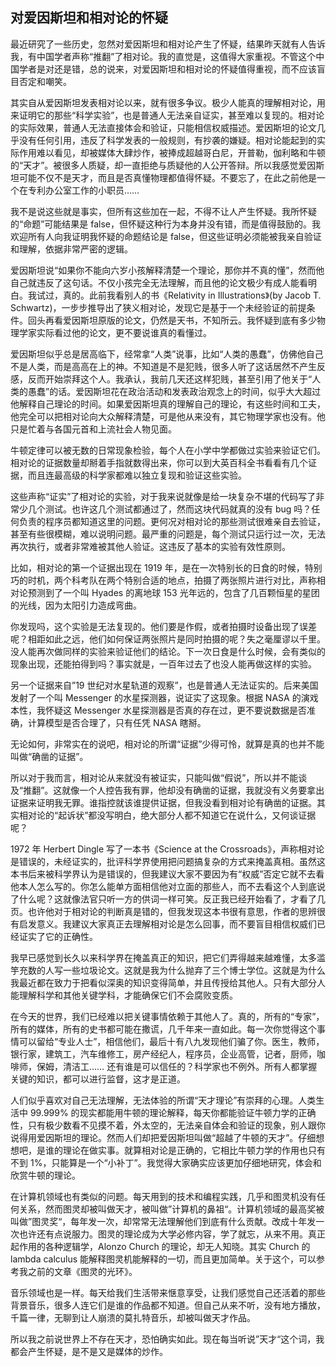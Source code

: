 <div class="inner">
<h2>对爱因斯坦和相对论的怀疑</h2>
<p>最近研究了一些历史，忽然对爱因斯坦和相对论产生了怀疑，结果昨天就有人告诉我，有中国学者声称“推翻”了相对论。我的直觉是，这值得大家重视。不管这个中国学者是对还是错，总的说来，对爱因斯坦和相对论的怀疑值得重视，而不应该盲目否定和嘲笑。</p>
<p>其实自从爱因斯坦发表相对论以来，就有很多争议。极少人能真的理解相对论，用来证明它的那些“科学实验”，也是普通人无法亲自证实，甚至难以复现的。相对论的实际效果，普通人无法直接体会和验证，只能相信权威描述。爱因斯坦的论文几乎没有任何引用，违反了科学发表的一般规则，有抄袭的嫌疑。相对论能起到的实际作用难以看见，却被媒体大肆炒作，被捧成超越哥白尼，开普勒，伽利略和牛顿的“天才”。被很多人质疑，却一直拒绝与质疑他的人公开答辩。所以我感觉爱因斯坦可能不仅不是天才，而且是否真懂物理都值得怀疑。不要忘了，在此之前他是一个在专利办公室工作的小职员……</p>
<p>我不是说这些就是事实，但所有这些加在一起，不得不让人产生怀疑。我所怀疑的“命题”可能结果是 false，但怀疑这种行为本身并没有错，而是值得鼓励的。我欢迎所有人向我证明我怀疑的命题结论是 false，但这些证明必须能被我亲自验证和理解，依据非常严密的逻辑。</p>
<p>爱因斯坦说“如果你不能向六岁小孩解释清楚一个理论，那你并不真的懂”，然而他自己就违反了这句话。不仅小孩完全无法理解，而且他的论文极少有成人能看明白。我试过，真的。此前我看别人的书《Relativity in Illustrations》(by Jacob T. Schwartz)，一步步推导出了狭义相对论，发现它是基于一个未经验证的前提条件。回头再看爱因斯坦原版的论文，仍然是天书，不知所云。我怀疑到底有多少物理学家实际看过他的论文，更不要说谁真的看懂过。</p>
<p>爱因斯坦似乎总是居高临下，经常拿“人类”说事，比如“人类的愚蠢”，仿佛他自己不是人类，而是高高在上的神。不知道是不是犯贱，很多人听了这话居然不产生反感，反而开始崇拜这个人。我承认，我前几天还这样犯贱，甚至引用了他关于“人类的愚蠢”的话。爱因斯坦花在政治活动和发表政治观念上的时间，似乎大大超过他解释自己理论的时间。如果爱因斯坦真的理解自己的理论，有这些时间和工夫，他完全可以把相对论向大众解释清楚，可是他从来没有，其它物理学家也没有。他只是忙着与各国元首和上流社会人物见面。</p>
<p>牛顿定律可以被无数的日常现象检验，每个人在小学中学都做过实验来验证它们。相对论的证据数量却掰着手指就数得出来，你可以到大英百科全书看看有几个证据，而且连最高级的科学家都难以独立复现和验证这些实验。</p>
<p>这些声称“证实”了相对论的实验，对于我来说就像是给一块复杂不堪的代码写了非常少几个测试。也许这几个测试都通过了，然而这块代码就真的没有 bug 吗？任何负责的程序员都知道这里的问题。更何况对相对论的那些测试很难亲自去验证，甚至有些很模糊，难以说明问题。最严重的问题是，每个测试只运行过一次，无法再次执行，或者非常难被其他人验证。这违反了基本的实验有效性原则。</p>
<p>比如，相对论的第一个证据出现在 1919 年，是在一次特别长的日食的时候，特别巧的时机，两个科考队在两个特别合适的地点，拍摄了两张照片进行对比，声称相对论预测到了一个叫 Hyades 的离地球 153 光年远的，包含了几百颗恒星的星团的光线，因为太阳引力造成弯曲。</p>
<p>你发现吗，这个实验是无法复现的。他们要是作假，或者拍摄时设备出现了误差呢？相距如此之远，他们如何保证两张照片是同时拍摄的呢？失之毫厘谬以千里。没人能再次做同样的实验来验证他们的结论。下一次日食是什么时候，会有类似的现象出现，还能拍得到吗？事实就是，一百年过去了也没人能再做这样的实验。</p>
<p>另一个证据来自”19 世纪对水星轨道的观察”，也是普通人无法证实的。后来美国发射了一个叫 Messenger 的水星探测器，说证实了这现象。根据 NASA 的演戏本性，我怀疑这 Messenger 水星探测器是否真的存在过，更不要说数据是否准确，计算模型是否合理了，只有任凭 NASA 瞎掰。</p>
<p>无论如何，非常实在的说吧，相对论的所谓“证据”少得可怜，就算是真的也并不能叫做“确凿的证据”。</p>
<p>所以对于我而言，相对论从来就没有被证实，只能叫做“假说”，所以并不能谈及“推翻”。这就像一个人控告我有罪，他却没有确凿的证据，我就没有义务要拿出证据来证明我无罪。谁指控就该谁提供证据，但我没看到相对论有确凿的证据。其实相对论的“起诉状”都没写明白，绝大部分人都不知道它在说什么，又何谈证据呢？</p>
<p>1972 年 Herbert Dingle 写了一本书《Science at the Crossroads》，声称相对论是错误的，未经证实的，批评科学界使用把问题搞复杂的方式来掩盖真相。虽然这本书后来被科学界认为是错误的，但我建议大家不要因为有“权威”否定它就不去看他本人怎么写的。你怎么能单方面相信他对立面的那些人，而不去看这个人到底说了什么呢？这就像法官只听一方的供词一样可笑。反正我已经开始看了，才看了几页。也许他对于相对论的判断真是错的，但我发现这本书很有意思，作者的思辨很有启发意义。我建议大家真正去理解相对论是怎么回事，而不要盲目相信权威们已经证实了它的正确性。</p>
<p>我早已感觉到长久以来科学界在掩盖真正的知识，把它们弄得越来越难懂，太多滥竽充数的人写一些垃圾论文。这就是我为什么抛弃了三个博士学位。这就是为什么我最近都在致力于把看似深奥的知识变得简单，并且传授给其他人。只有大部分人能理解科学和其他关键学科，才能确保它们不会腐败变质。</p>
<p>在今天的世界，我们已经难以把关键事情依赖于其他人了。真的，所有的“专家”，所有的媒体，所有的史书都可能在撒谎，几千年来一直如此。每一次你觉得这个事情可以留给“专业人士”，相信他们，最后十有八九发现他们骗了你。医生，教师，银行家，建筑工，汽车维修工，房产经纪人，程序员，企业高管，记者，厨师，咖啡师，保姆，清洁工…… 还有谁是可以信任的？科学家也不例外。所有人都掌握关键的知识，都可以进行监督，这才是正道。</p>
<p>人们似乎喜欢对自己无法理解，无法体验的所谓“天才理论”有崇拜的心理。人类生活中 99.999% 的现实都能用牛顿的理论解释，每天你都能验证牛顿力学的正确性，只有极少数看不见摸不着，外太空的，无法亲自体会和验证的现象，别人跟你说得用爱因斯坦的理论。然而人们却把爱因斯坦叫做“超越了牛顿的天才”。仔细想想吧，是谁的理论在做实事。就算相对论是正确的，它相比牛顿力学的作用也只有不到 1%，只能算是一个“小补丁”。我觉得大家确实应该更加仔细地研究，体会和欣赏牛顿的理论。</p>
<p>在计算机领域也有类似的问题。每天用到的技术和编程实践，几乎和图灵机没有任何关系，然而图灵却被叫做天才，被叫做”计算机的鼻祖“。计算机领域的最高奖被叫做”图灵奖“，每年发一次，却常常无法理解他们到底有什么贡献。改成十年发一次也许还有点说服力。图灵的理论成为大学必修内容，学了就忘，从来不用。真正起作用的各种逻辑学，Alonzo Church 的理论，却无人知晓。其实 Church 的 lambda calculus 能解释图灵机能解释的一切，而且更加简单。关于这个，可以参考我之前的文章《图灵的光环》。</p>
<p>音乐领域也是一样。每天给我们生活带来惬意享受，让我们感觉自己还活着的那些背景音乐，很多人连它们是谁的作品都不知道。但自己从来不听，没有地方播放，千篇一律，无聊到让人崩溃的莫扎特音乐，却被叫做天才作品。</p>
<p>所以我之前说世界上不存在天才，恐怕确实如此。现在每当听说”天才“这个词，我都会产生怀疑，是不是又是媒体的炒作。</p>
</div>
<!--
<div class="ad-banner" style="margin-top: 5px">
<script async src="//pagead2.googlesyndication.com/pagead/js/adsbygoogle.js"></script>
<ins class="adsbygoogle"
                    style="display:inline-block;width:100%;height:90px"
                    data-ad-client="ca-pub-1331524016319584"
                    data-ad-slot="6657867155"></ins>
<script>(adsbygoogle = window.adsbygoogle || []).push({});</script>
</div>
<script data-ad-client="ca-pub-1331524016319584" async
            src="https://pagead2.googlesyndication.com/pagead/js/adsbygoogle.js">
</script>
        -->
    